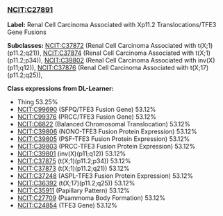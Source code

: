 
### [NCIT:C27891](http://purl.obolibrary.org/obo/NCIT_C27891)
**Label:** Renal Cell Carcinoma Associated with Xp11.2 Translocations/TFE3 Gene Fusions

**Subclasses:** [NCIT:C37872](http://purl.obolibrary.org/obo/NCIT_C37872) (Renal Cell Carcinoma Associated with t(X;1)(p11.2;q21)), [NCIT:C37874](http://purl.obolibrary.org/obo/NCIT_C37874) (Renal Cell Carcinoma Associated with t(X;1)(p11.2;p34)), [NCIT:C39802](http://purl.obolibrary.org/obo/NCIT_C39802) (Renal Cell Carcinoma Associated with inv(X)(p11;q12)), [NCIT:C37876](http://purl.obolibrary.org/obo/NCIT_C37876) (Renal Cell Carcinoma Associated with t(X;17)(p11.2;q25)), 

**Class expressions from DL-Learner:**

- Thing 53.25%
- [NCIT:C99690](http://purl.obolibrary.org/obo/NCIT_C99690) (SFPQ/TFE3 Fusion Gene) 53.12%
- [NCIT:C99376](http://purl.obolibrary.org/obo/NCIT_C99376) (PRCC/TFE3 Fusion Gene) 53.12%
- [NCIT:C6822](http://purl.obolibrary.org/obo/NCIT_C6822) (Balanced Chromosomal Translocation) 53.12%
- [NCIT:C39806](http://purl.obolibrary.org/obo/NCIT_C39806) (NONO-TFE3 Fusion Protein Expression) 53.12%
- [NCIT:C39805](http://purl.obolibrary.org/obo/NCIT_C39805) (PSF-TFE3 Fusion Protein Expression) 53.12%
- [NCIT:C39803](http://purl.obolibrary.org/obo/NCIT_C39803) (PRCC-TFE3 Fusion Protein Expression) 53.12%
- [NCIT:C39801](http://purl.obolibrary.org/obo/NCIT_C39801) (inv(X)(p11;q12)) 53.12%
- [NCIT:C37875](http://purl.obolibrary.org/obo/NCIT_C37875) (t(X;1)(p11.2;p34)) 53.12%
- [NCIT:C37873](http://purl.obolibrary.org/obo/NCIT_C37873) (t(X;1)(p11.2;q21)) 53.12%
- [NCIT:C37248](http://purl.obolibrary.org/obo/NCIT_C37248) (ASPL-TFE3 Fusion Protein Expression) 53.12%
- [NCIT:C36392](http://purl.obolibrary.org/obo/NCIT_C36392) (t(X;17)(p11.2;q25)) 53.12%
- [NCIT:C35911](http://purl.obolibrary.org/obo/NCIT_C35911) (Papillary Pattern) 53.12%
- [NCIT:C27709](http://purl.obolibrary.org/obo/NCIT_C27709) (Psammoma Body Formation) 53.12%
- [NCIT:C24854](http://purl.obolibrary.org/obo/NCIT_C24854) (TFE3 Gene) 53.12%


